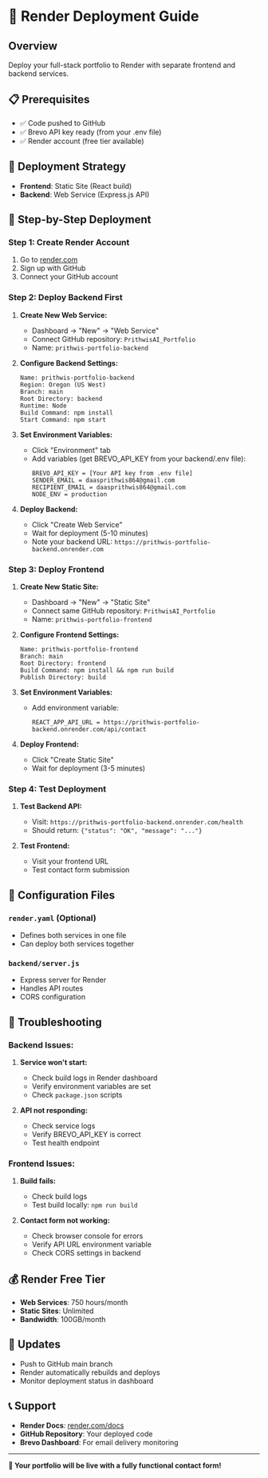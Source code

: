 # 🚀 Render Deployment Guide

## Overview
Deploy your full-stack portfolio to Render with separate frontend and backend services.

## 📋 Prerequisites
- ✅ Code pushed to GitHub
- ✅ Brevo API key ready (from your .env file)
- ✅ Render account (free tier available)

## 🎯 Deployment Strategy
- **Frontend**: Static Site (React build)
- **Backend**: Web Service (Express.js API)

## 🚀 Step-by-Step Deployment

### Step 1: Create Render Account
1. Go to [render.com](https://render.com)
2. Sign up with GitHub
3. Connect your GitHub account

### Step 2: Deploy Backend First

1. **Create New Web Service:**
   - Dashboard → "New" → "Web Service"
   - Connect GitHub repository: `PrithwisAI_Portfolio`
   - Name: `prithwis-portfolio-backend`

2. **Configure Backend Settings:**
   ```
   Name: prithwis-portfolio-backend
   Region: Oregon (US West)
   Branch: main
   Root Directory: backend
   Runtime: Node
   Build Command: npm install
   Start Command: npm start
   ```

3. **Set Environment Variables:**
   - Click "Environment" tab
   - Add variables (get BREVO_API_KEY from your backend/.env file):
     ```
     BREVO_API_KEY = [Your API key from .env file]
     SENDER_EMAIL = daasprithwis864@gmail.com
     RECIPIENT_EMAIL = daasprithwis864@gmail.com
     NODE_ENV = production
     ```

4. **Deploy Backend:**
   - Click "Create Web Service"
   - Wait for deployment (5-10 minutes)
   - Note your backend URL: `https://prithwis-portfolio-backend.onrender.com`

### Step 3: Deploy Frontend

1. **Create New Static Site:**
   - Dashboard → "New" → "Static Site"
   - Connect same GitHub repository: `PrithwisAI_Portfolio`
   - Name: `prithwis-portfolio-frontend`

2. **Configure Frontend Settings:**
   ```
   Name: prithwis-portfolio-frontend
   Branch: main
   Root Directory: frontend
   Build Command: npm install && npm run build
   Publish Directory: build
   ```

3. **Set Environment Variables:**
   - Add environment variable:
     ```
     REACT_APP_API_URL = https://prithwis-portfolio-backend.onrender.com/api/contact
     ```

4. **Deploy Frontend:**
   - Click "Create Static Site"
   - Wait for deployment (3-5 minutes)

### Step 4: Test Deployment

1. **Test Backend API:**
   - Visit: `https://prithwis-portfolio-backend.onrender.com/health`
   - Should return: `{"status": "OK", "message": "..."}`

2. **Test Frontend:**
   - Visit your frontend URL
   - Test contact form submission

## 🔧 Configuration Files

### `render.yaml` (Optional)
- Defines both services in one file
- Can deploy both services together

### `backend/server.js`
- Express server for Render
- Handles API routes
- CORS configuration

## 🚨 Troubleshooting

### Backend Issues:
1. **Service won't start:**
   - Check build logs in Render dashboard
   - Verify environment variables are set
   - Check `package.json` scripts

2. **API not responding:**
   - Check service logs
   - Verify BREVO_API_KEY is correct
   - Test health endpoint

### Frontend Issues:
1. **Build fails:**
   - Check build logs
   - Test build locally: `npm run build`

2. **Contact form not working:**
   - Check browser console for errors
   - Verify API URL environment variable
   - Check CORS settings in backend

## 💰 Render Free Tier
- **Web Services**: 750 hours/month
- **Static Sites**: Unlimited
- **Bandwidth**: 100GB/month

## 🔄 Updates
- Push to GitHub main branch
- Render automatically rebuilds and deploys
- Monitor deployment status in dashboard

## 📞 Support
- **Render Docs**: [render.com/docs](https://render.com/docs)
- **GitHub Repository**: Your deployed code
- **Brevo Dashboard**: For email delivery monitoring

---

**🎉 Your portfolio will be live with a fully functional contact form!**